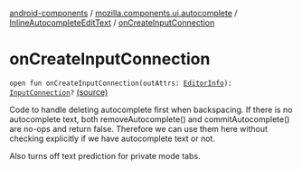 [android-components](../../index.md) / [mozilla.components.ui.autocomplete](../index.md) / [InlineAutocompleteEditText](index.md) / [onCreateInputConnection](./on-create-input-connection.md)

# onCreateInputConnection

`open fun onCreateInputConnection(outAttrs: `[`EditorInfo`](https://developer.android.com/reference/android/view/inputmethod/EditorInfo.html)`): `[`InputConnection`](https://developer.android.com/reference/android/view/inputmethod/InputConnection.html)`?` [(source)](https://github.com/mozilla-mobile/android-components/blob/master/components/ui/autocomplete/src/main/java/mozilla/components/ui/autocomplete/InlineAutocompleteEditText.kt#L509)

Code to handle deleting autocomplete first when backspacing.
If there is no autocomplete text, both removeAutocomplete() and commitAutocomplete()
are no-ops and return false. Therefore we can use them here without checking explicitly
if we have autocomplete text or not.

Also turns off text prediction for private mode tabs.

